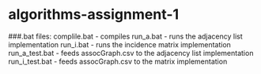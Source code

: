 # algorithms-assignment-1

###.bat files:
complile.bat - compiles
run\_a.bat - runs the adjacency list implementation
run\_i.bat - runs the incidence matrix implementation
run\_a\_test.bat - feeds assocGraph.csv to the adjacency list implementation
run\_i\_test.bat - feeds assocGraph.csv to the matrix implementation
